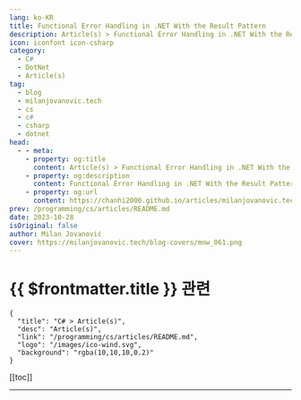 ```yaml
---
lang: ko-KR
title: Functional Error Handling in .NET With the Result Pattern
description: Article(s) > Functional Error Handling in .NET With the Result Pattern
icon: iconfont icon-csharp
category: 
  - C#
  - DotNet
  - Article(s)
tag: 
  - blog
  - milanjovanovic.tech
  - cs
  - c#
  - csharp
  - dotnet
head:
  - - meta:
    - property: og:title
      content: Article(s) > Functional Error Handling in .NET With the Result Pattern
    - property: og:description
      content: Functional Error Handling in .NET With the Result Pattern
    - property: og:url
      content: https://chanhi2000.github.io/articles/milanjovanovic.tech/functional-error-handling-in-dotnet-with-the-result-pattern.html
prev: /programming/cs/articles/README.md
date: 2023-10-28
isOriginal: false
author: Milan Jovanović
cover: https://milanjovanovic.tech/blog-covers/mnw_061.png
---
```


# {{ $frontmatter.title }} 관련

```component VPCard
{
  "title": "C# > Article(s)",
  "desc": "Article(s)",
  "link": "/programming/cs/articles/README.md",
  "logo": "/images/ico-wind.svg",
  "background": "rgba(10,10,10,0.2)"
}
```

[[toc]]

---

<SiteInfo
  name="Functional Error Handling in .NET With the Result Pattern"
  desc="How should you handle errors in your code? This has been a topic of many discussions, and I want to share my opinion. One school of thought suggests using exceptions for flow control. This is not a good approach because it makes the code harder to reason about. The caller must know the implementation details and which exceptions to handle. Exceptions are for exceptional situations. Today, I want to show you how to implement error handling using the Result pattern. It's a functional approach to error handling, making your code more expressive."
  url="https://milanjovanovic.tech/blog/functional-error-handling-in-dotnet-with-the-result-pattern/"
  logo="https://milanjovanovic.tech/profile_favicon.png"
  preview="https://milanjovanovic.tech/blog-covers/mnw_061.png"/>

<!-- TODO: 작성 -->

<!-- 
How should you handle errors in your code?

This has been a topic of many discussions, and I want to share my opinion.

One school of thought suggests using exceptions for flow control.
This is not a good approach because it makes the code harder to reason about.
The caller must know the implementation details and which exceptions to handle.

Exceptions are for exceptional situations.

Today, I want to show you how to implement error handling using the **Result pattern.**

It's a functional approach to error handling, making your code more expressive.

---

## exceptions-for-flow-control"><a href="#exceptions-for-flow-control">Exceptions For Flow Control

Using exceptions for flow control is an approach to implement the **fail-fast** principle.

As soon as you encounter an error in the code, you throw an exception —
effectively terminating the method, and making the caller responsible for handling the exception.

The problem is the caller must know which exceptions to handle.
And this isn't obvious from the method signature alone.

Another common use case is throwing exceptions for validation errors.

Here's an example in the `FollowerService`:

```cs
public sealed class FollowerService
{
    private readonly IFollowerRepository _followerRepository;

    public FollowerService(IFollowerRepository followerRepository)
    {
        _followerRepository = followerRepository;
    }

    public async Task StartFollowingAsync(
        User user,
        User followed,
        DateTime createdOnUtc,
        CancellationToken cancellationToken = default)
    {
        if (user.Id == followed.Id)
        {
            throw new DomainException("Can't follow yourself");
        }

        if (!followed.HasPublicProfile)
        {
            throw new DomainException("Can't follow non-public profile");
        }

        if (await _followerRepository.IsAlreadyFollowingAsync(
                user.Id,
                followed.Id,
                cancellationToken))
        {
            throw new DomainException("Already following");
        }

        var follower = Follower.Create(user.Id, followed.Id, createdOnUtc);

        _followerRepository.Insert(follower);
    }
}

```

---

## use-exceptions-for-exceptional-situations"><a href="#use-exceptions-for-exceptional-situations">Use Exceptions for Exceptional Situations

A rule of thumb I follow is to use exceptions for exceptional situations.
Since you already expect potential errors, why not make it explicit?

You can group all application errors into two groups:

- Errors you know how to handle
<li>Errors you don't know how to handle

Exceptions are an excellent solution for the errors you don't know how to handle.
And you should catch and handle them at the lowest level possible.

What about the errors you know how to handle?

You can handle them in a functional way with the **Result pattern.**
It's explicit and clearly expresses the intent that the method can fail.
The drawback is the caller has to manually check if the operation failed.

---

## expressing-errors-using-the-result-pattern"><a href="#expressing-errors-using-the-result-pattern">Expressing Errors Using the Result Pattern

The first thing you will need is an `Error` class to represent application errors.

- `Code` - unique name for the error in the application
<li>`Description` - contains developer-friendly details about the error

```cs
public sealed record Error(string Code, string Description)
{
    public static readonly Error None = new(string.Empty, string.Empty);
}

```

Then, you can implement the `Result` class using the `Error` to describe the failure.
This implementation is very bare-bones, and you could add many more features.
In most cases, you also need a generic `Result<T>` class, which will wrap a value inside.

Here's what the `Result` class looks like:

```cs
public class Result
{
    private Result(bool isSuccess, Error error)
    {
        if (isSuccess && error != Error.None ||
            !isSuccess && error == Error.None)
        {
            throw new ArgumentException("Invalid error", nameof(error));
        }

        IsSuccess = isSuccess;
        Error = error;
    }

    public bool IsSuccess { get; }

    public bool IsFailure => !IsSuccess;

    public Error Error { get; }

    public static Result Success() => new(true, Error.None);

    public static Result Failure(Error error) => new(false, error);
}

```

The only way to create a `Result` instance is by using static methods:

- `Success` - creates a success result
<li>`Failure` - creates a failure result with the specified `Error`

If you want to avoid building your own `Result` class, take a look at the <a href="https://github.com/altmann/FluentResults">FluentResults</a> library.

---

## applying-the-result-pattern"><a href="#applying-the-result-pattern">Applying the Result Pattern

Now that we have the `Result` class let's see how to apply it in practice.

Here's a refactored version of the `FollowerService`.
Notice a few things:

- No more throwing exceptions
<li>The `Result` return type is explicit
<li>It's clear which errors the method returns

Another benefit of error handling using the **Result pattern** is that it's easier to test.

```cs
public sealed class FollowerService
{
    private readonly IFollowerRepository _followerRepository;

    public FollowerService(IFollowerRepository followerRepository)
    {
        _followerRepository = followerRepository;
    }

<span class="code-line highlight-line">    public async Task<Result> StartFollowingAsync(
        User user,
        User followed,
        DateTime utcNow,
        CancellationToken cancellationToken = default)
    {
        if (user.Id == followed.Id)
        {
<span class="code-line highlight-line">            return Result.Failure(FollowerErrors.SameUser);
        }

        if (!followed.HasPublicProfile)
        {
<span class="code-line highlight-line">            return Result.Failure(FollowerErrors.NonPublicProfile);
        }

        if (await _followerRepository.IsAlreadyFollowingAsync(
                user.Id,
                followed.Id,
                cancellationToken))
        {
<span class="code-line highlight-line">            return Result.Failure(FollowerErrors.AlreadyFollowing);
        }

        var follower = Follower.Create(user.Id, followed.Id, utcNow);

        _followerRepository.Insert(follower);

<span class="code-line highlight-line">        return Result.Success();
    }
}

```

---

## documenting-application-errors"><a href="#documenting-application-errors">Documenting Application Errors

You can use the `Error` class to document all possible errors in your application.

One approach is to create a static class called `Errors`.
It will have nested classes inside containing the specific errors.
The usage would look like `Errors.Followers.NonPublicProfile`.

However, the approach I like to use is to create a specific class containing the errors.

Here's the `FollowerErrors` class documenting the possible errors for the `Follower` entity:

```cs
public static class FollowerErrors
{
    public static readonly Error SameUser = new Error(
        "Followers.SameUser", "Can't follow yourself");

    public static readonly Error NonPublicProfile = new Error(
        "Followers.NonPublicProfile", "Can't follow non-public profiles");

    public static readonly Error AlreadyFollowing = new Error(
        "Followers.AlreadyFollowing", "Already following");
}

```

Instead of static fields, you can also use static methods returning an error.
You would call this method with a concrete argument to get an `Error` instance.

```cs
public static class FollowerErrors
{
    public static Error NotFound(Guid id) => new Error(
        "Followers.NotFound", $"The follower with Id '{id}' was not found");
}

```

---

## converting-results-into-api-responses"><a href="#converting-results-into-api-responses">Converting Results Into API Responses

The `Result` object will eventually reach the Minimal API (or controller) endpoint in ASP.NET Core.
Minimal APIs return an `IResult` response, and controllers return an `IActionResult` response.
Regardless, you must convert the `Result` instance into a valid API response.

The straightforward approach is checking the `Result` state and returning an HTTP response.
Here's an example where we check the `Result.IsFailure` flag:

```cs
app.MapPost(
    "users/{userId}/follow/{followedId}",
    (Guid userId, Guid followedId, FollowerService followerService) =>
    {
        var result = await followerService.StartFollowingAsync(
            userId,
            followedId,
            DateTime.UtcNow);

        if (result.IsFailure)
        {
            return Results.BadRequest(result.Error);
        }

        return Results.NoContent();
    });

```

However, this is an excellent opportunity for a more functional approach.
You can implement the `Match` extension method to provide a callback for each `Result` state.
The `Match` method will execute the respective callback and return the result.

Here's the implementation of `Match`:

```cs
public static class ResultExtensions
{
    public static T Match<T>(
        this Result result,
        Func<T> onSuccess,
        Func<Error, T> onFailure)
    {
        return result.IsSuccess ? onSuccess() : onFailure(result.Error);
    }
}

```

And this is how you would use the `Match` method in a Minimal API endpoint:

```cs
app.MapPost(
    "users/{userId}/follow/{followedId}",
    (Guid userId, Guid followedId, FollowerService followerService) =>
    {
        var result = await followerService.StartFollowingAsync(
            userId,
            followedId,
            DateTime.UtcNow);

        return result.Match(
            onSuccess: () => Results.NoContent(),
            onFailure: error => Results.BadRequest(error));
    });

```

Much more concise. Don't you think so?

---

## summary"><a href="#summary">Summary

If you take one thing with you from this week's issue, it should be this: exceptions are for exceptional situations.
Moreover, you should only use exceptions for errors you don't know how to handle.
In all other cases, expressing the error clearly with the **Result pattern** is more valuable.

Using the `Result` class allows you to:

- Express the intent that a method *could* fail
<li>Encapsulate an application error inside
<li>Provide a functional way to handle errors

Additionally, you can document all application errors with the `Error` class.
This is helpful for developers to know which errors they need to handle.

You can even convert this to actual *documentation*.
For example, I wrote a simple program that scans the project for all `Error` fields.
It then converts this into a table format and uploads it to a Confluence page.

So I encourage you to try the **Result pattern** and see how it can improve your code.

See you next week.

-->


